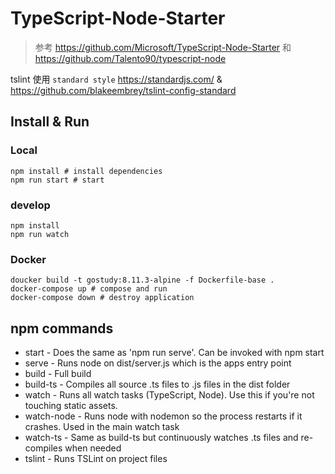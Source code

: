 # TypeScript-Node-Starter

> 参考 https://github.com/Microsoft/TypeScript-Node-Starter 和 https://github.com/Talento90/typescript-node

tslint 使用 `standard style` https://standardjs.com/ & https://github.com/blakeembrey/tslint-config-standard

## Install & Run

### Local

```shell
npm install # install dependencies
npm run start # start 
```

### develop

```shell
npm install
npm run watch
```

### Docker
```shell
doucker build -t gostudy:8.11.3-alpine -f Dockerfile-base .
docker-compose up # compose and run
docker-compose down # destroy application
```

## npm commands

- start - Does the same as 'npm run serve'. Can be invoked with npm start
- serve - Runs node on dist/server.js which is the apps entry point
- build - Full build
- build-ts - Compiles all source .ts files to .js files in the dist folder
- watch - Runs all watch tasks (TypeScript, Node). Use this if you're not touching static assets.
- watch-node - Runs node with nodemon so the process restarts if it crashes. Used in the main watch task
- watch-ts - Same as build-ts but continuously watches .ts files and re-compiles when needed
- tslint - Runs TSLint on project files